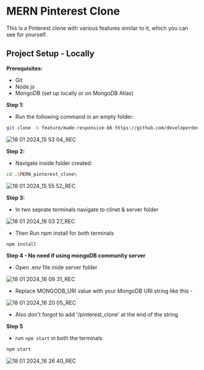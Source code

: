 
# MERN Pinterest Clone

This is a Pinterest clone with various features similar to it, which you can see for yourself.

## Project Setup - Locally

**Prerequisites:**

- Git
- Node.js
- MongoDB (set up locally or on MongoDB Atlas)


**Step 1:**

- Run the following command in an empty folder:

```bash
git clone -b feature/made-responsive-b6 https://github.com/developerdeepak25/MERN_pinterest_clone.git
```

![18 01 2024_15 53 04_REC](https://github.com/developerdeepak25/MERN_pinterest_clone/assets/88885917/0d722799-d990-47a2-8f5c-7c7cbc5fd271)

**Step 2:**

- Navigate inside folder created:

```bash
cd .\MERN_pinterest_clone\
```

![18 01 2024_15 55 52_REC](https://github.com/developerdeepak25/MERN_pinterest_clone/assets/88885917/117a2041-334a-43bf-93f9-c81d8c7298d6)


**Step 3:**

- In two seprate terminals navigate to clinet & server folder

![18 01 2024_16 03 27_REC](https://github.com/developerdeepak25/MERN_pinterest_clone/assets/88885917/c9d384d9-52b7-42bb-bf40-c229aaa9853d)


- Then Run npm install for both terminals

```bash
npm install
```

**Step 4 - No need if using mongoDB community server**

- Open .env file inide server folder
  
![18 01 2024_16 09 31_REC](https://github.com/developerdeepak25/MERN_pinterest_clone/assets/88885917/cb576fe8-3be2-4a3d-abe8-407ac88d1f54)

- Replace MONGODB_URI value with your MongoDB URI string like this -

![18 01 2024_16 20 05_REC](https://github.com/developerdeepak25/MERN_pinterest_clone/assets/88885917/b846a7ac-8f0d-49fa-b283-094c3da5e9a3)

- Also don't forgot to add '/pinterest_clone' at the end of the string


**Step 5**

- run `npm start` in both the terminals
  
```bash
npm start
```

![18 01 2024_16 26 40_REC](https://github.com/developerdeepak25/MERN_pinterest_clone/assets/88885917/6438e9de-cb40-49ce-8142-201b763cee03)
